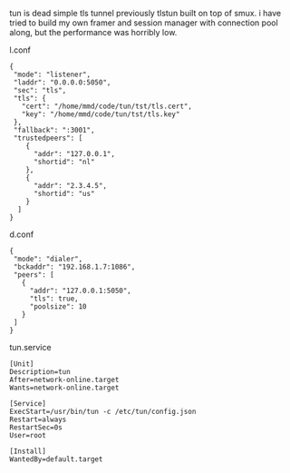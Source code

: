 tun is dead simple tls tunnel previously tlstun built on top of smux.
i have tried to build my own framer and session manager with connection pool along, but the performance was horribly low.

l.conf 
```
{  
 "mode": "listener",  
 "laddr": "0.0.0.0:5050",  
 "sec": "tls",  
 "tls": {  
   "cert": "/home/mmd/code/tun/tst/tls.cert",  
   "key": "/home/mmd/code/tun/tst/tls.key"  
 },  
 "fallback": ":3001",
 "trustedpeers": [
    {
      "addr": "127.0.0.1",
      "shortid": "nl"
    },
    {
      "addr": "2.3.4.5",
      "shortid": "us"
    }
  ]
}
```

d.conf
```
{  
 "mode": "dialer",  
 "bckaddr": "192.168.1.7:1086",  
 "peers": [  
   {  
     "addr": "127.0.0.1:5050",  
     "tls": true,  
     "poolsize": 10  
   }  
 ]  
}
```


tun.service
```
[Unit]  
Description=tun  
After=network-online.target  
Wants=network-online.target  
  
[Service]  
ExecStart=/usr/bin/tun -c /etc/tun/config.json  
Restart=always  
RestartSec=0s  
User=root  
  
[Install]  
WantedBy=default.target
```

